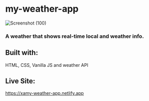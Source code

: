 # my-weather-app

![Screenshot (100)](https://user-images.githubusercontent.com/66500541/170798453-47cc6302-f26b-4876-8aaf-6a83bb7220bd.png)


### A weather that shows real-time local and weather info. 


## Built with:
HTML, CSS, Vanilla JS and weather API

## Live Site:
https://xamy-weather-app.netlify.app
